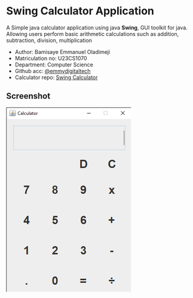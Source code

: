 # Swing Calculator Application

A Simple java calculator application using java **Swing**, GUI toolkit for java. Allowing users perform basic arithmetic calculations such as addition, subtraction, division, multiplication

- Author: Bamisaye Emmanuel Oladimeji
- Matriculation no: U23CS1070
- Department: Computer Science
- Github acc: [@emmydigitaltech](https://github.com/emmydigitaltech)
- Calculator repo: [Swing Calculator](https://github.com/emmydigitaltech/Swing-Calculator-U23CS1070)

## Screenshot

![Calculator-Picture](./images/calculator-img.png)
